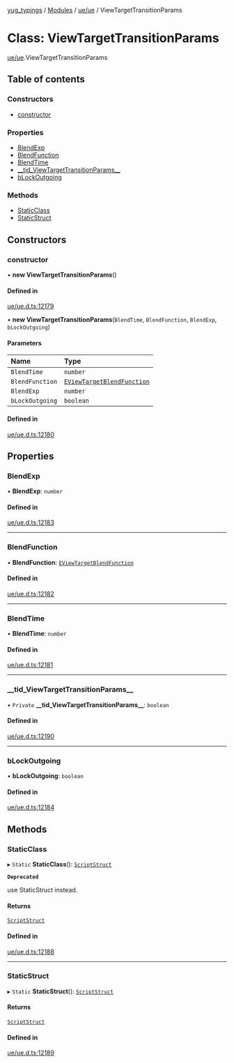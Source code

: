 [yug_typings](../README.md) / [Modules](../modules.md) / [ue/ue](../modules/ue_ue.md) / ViewTargetTransitionParams

# Class: ViewTargetTransitionParams

[ue/ue](../modules/ue_ue.md).ViewTargetTransitionParams

## Table of contents

### Constructors

- [constructor](ue_ue.ViewTargetTransitionParams.md#constructor)

### Properties

- [BlendExp](ue_ue.ViewTargetTransitionParams.md#blendexp)
- [BlendFunction](ue_ue.ViewTargetTransitionParams.md#blendfunction)
- [BlendTime](ue_ue.ViewTargetTransitionParams.md#blendtime)
- [\_\_tid\_ViewTargetTransitionParams\_\_](ue_ue.ViewTargetTransitionParams.md#__tid_viewtargettransitionparams__)
- [bLockOutgoing](ue_ue.ViewTargetTransitionParams.md#blockoutgoing)

### Methods

- [StaticClass](ue_ue.ViewTargetTransitionParams.md#staticclass)
- [StaticStruct](ue_ue.ViewTargetTransitionParams.md#staticstruct)

## Constructors

### constructor

• **new ViewTargetTransitionParams**()

#### Defined in

[ue/ue.d.ts:12179](https://github.com/YugMetaverse/yug_typings/blob/b7d9b19/ue/ue.d.ts#L12179)

• **new ViewTargetTransitionParams**(`BlendTime`, `BlendFunction`, `BlendExp`, `bLockOutgoing`)

#### Parameters

| Name | Type |
| :------ | :------ |
| `BlendTime` | `number` |
| `BlendFunction` | [`EViewTargetBlendFunction`](../enums/ue_ue.EViewTargetBlendFunction.md) |
| `BlendExp` | `number` |
| `bLockOutgoing` | `boolean` |

#### Defined in

[ue/ue.d.ts:12180](https://github.com/YugMetaverse/yug_typings/blob/b7d9b19/ue/ue.d.ts#L12180)

## Properties

### BlendExp

• **BlendExp**: `number`

#### Defined in

[ue/ue.d.ts:12183](https://github.com/YugMetaverse/yug_typings/blob/b7d9b19/ue/ue.d.ts#L12183)

___

### BlendFunction

• **BlendFunction**: [`EViewTargetBlendFunction`](../enums/ue_ue.EViewTargetBlendFunction.md)

#### Defined in

[ue/ue.d.ts:12182](https://github.com/YugMetaverse/yug_typings/blob/b7d9b19/ue/ue.d.ts#L12182)

___

### BlendTime

• **BlendTime**: `number`

#### Defined in

[ue/ue.d.ts:12181](https://github.com/YugMetaverse/yug_typings/blob/b7d9b19/ue/ue.d.ts#L12181)

___

### \_\_tid\_ViewTargetTransitionParams\_\_

• `Private` **\_\_tid\_ViewTargetTransitionParams\_\_**: `boolean`

#### Defined in

[ue/ue.d.ts:12190](https://github.com/YugMetaverse/yug_typings/blob/b7d9b19/ue/ue.d.ts#L12190)

___

### bLockOutgoing

• **bLockOutgoing**: `boolean`

#### Defined in

[ue/ue.d.ts:12184](https://github.com/YugMetaverse/yug_typings/blob/b7d9b19/ue/ue.d.ts#L12184)

## Methods

### StaticClass

▸ `Static` **StaticClass**(): [`ScriptStruct`](ue_ue.ScriptStruct.md)

**`Deprecated`**

use StaticStruct instead.

#### Returns

[`ScriptStruct`](ue_ue.ScriptStruct.md)

#### Defined in

[ue/ue.d.ts:12188](https://github.com/YugMetaverse/yug_typings/blob/b7d9b19/ue/ue.d.ts#L12188)

___

### StaticStruct

▸ `Static` **StaticStruct**(): [`ScriptStruct`](ue_ue.ScriptStruct.md)

#### Returns

[`ScriptStruct`](ue_ue.ScriptStruct.md)

#### Defined in

[ue/ue.d.ts:12189](https://github.com/YugMetaverse/yug_typings/blob/b7d9b19/ue/ue.d.ts#L12189)

